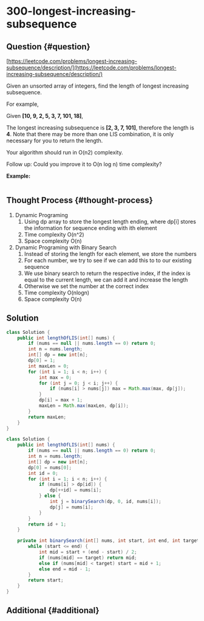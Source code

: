 # 300-longest-increasing-subsequence

## Question {#question}

[https://leetcode.com/problems/longest-increasing-subsequence/description/](https://leetcode.com/problems/longest-increasing-subsequence/description/)

Given an unsorted array of integers, find the length of longest increasing subsequence.

For example,

Given **\[10, 9, 2, 5, 3, 7, 101, 18\]**,

The longest increasing subsequence is **\[2, 3, 7, 101\]**, therefore the length is **4**. Note that there may be more than one LIS combination, it is only necessary for you to return the length.

Your algorithm should run in O\(n2\) complexity.

Follow up: Could you improve it to O\(n log n\) time complexity?

**Example:**

```text

```

## Thought Process {#thought-process}

1. Dynamic Programing
   1. Using dp array to store the longest length ending, where dp\[i\] stores the information for sequence ending with ith element
   2. Time complexity O\(n^2\)
   3. Space complexity O\(n\)
2. Dynamic Programing with Binary Search
   1. Instead of storing the length for each element, we store the numbers
   2. For each number, we try to see if we can add this to to our existing sequence
   3. We use binary search to return the respective index, if the index is equal to the current length, we can add it and increase the length
   4. Otherwise we set the number at the correct index
   5. Time complexity O\(nlogn\)
   6. Space complexity O\(n\)

## Solution

```java
class Solution {
    public int lengthOfLIS(int[] nums) {
        if (nums == null || nums.length == 0) return 0;
        int n = nums.length;
        int[] dp = new int[n];
        dp[0] = 1;
        int maxLen = 0;
        for (int i = 1; i < n; i++) {
            int max = 0;
            for (int j = 0; j < i; j++) {
                if (nums[i] > nums[j]) max = Math.max(max, dp[j]);
            }
            dp[i] = max + 1;
            maxLen = Math.max(maxLen, dp[i]);
        }
        return maxLen;
    }
}
```

```java
class Solution {
    public int lengthOfLIS(int[] nums) {
        if (nums == null || nums.length == 0) return 0;
        int n = nums.length;
        int[] dp = new int[n];
        dp[0] = nums[0];
        int id = 0;
        for (int i = 1; i < n; i++) {
            if (nums[i] > dp[id]) {
                dp[++id] = nums[i];
            } else {
                int j = binarySearch(dp, 0, id, nums[i]);
                dp[j] = nums[i];
            }
        }
        return id + 1;
    }

    private int binarySearch(int[] nums, int start, int end, int target) {
        while (start <= end) {
            int mid = start + (end - start) / 2;
            if (nums[mid] == target) return mid;
            else if (nums[mid] < target) start = mid + 1;
            else end = mid - 1;
        }
        return start;
    }
}
```

## Additional {#additional}

